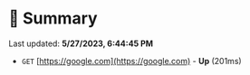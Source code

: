 # 📖 Summary
Last updated: **5/27/2023, 6:44:45 PM**

- `GET` [https://google.com](https://google.com) - **Up** (201ms)

